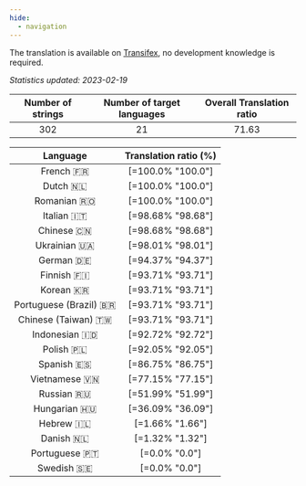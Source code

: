```yaml
---
hide:
  - navigation
---
```


<!--
DO NOT EDIT THIS FILE DIRECTLY.
It is generated automatically by transifex_stats.py in the scripts folder.
-->

The translation is available on [Transifex](https://www.transifex.com/quickosm/gui/), no development
knowledge is required.

*Statistics updated: 2023-02-19*

| Number of strings | Number of target languages | Overall Translation ratio |
|:-:|:-:|:-:|
302|21|71.63

| Language | Translation ratio (%) |
|:-:|:-:|
French 🇫🇷|[=100.0% "100.0"]|
Dutch 🇳🇱|[=100.0% "100.0"]|
Romanian 🇷🇴|[=100.0% "100.0"]|
Italian 🇮🇹|[=98.68% "98.68"]|
Chinese 🇨🇳|[=98.68% "98.68"]|
Ukrainian 🇺🇦|[=98.01% "98.01"]|
German 🇩🇪|[=94.37% "94.37"]|
Finnish 🇫🇮|[=93.71% "93.71"]|
Korean 🇰🇷|[=93.71% "93.71"]|
Portuguese (Brazil) 🇧🇷|[=93.71% "93.71"]|
Chinese (Taiwan) 🇹🇼|[=93.71% "93.71"]|
Indonesian 🇮🇩|[=92.72% "92.72"]|
Polish 🇵🇱|[=92.05% "92.05"]|
Spanish 🇪🇸|[=86.75% "86.75"]|
Vietnamese 🇻🇳|[=77.15% "77.15"]|
Russian 🇷🇺|[=51.99% "51.99"]|
Hungarian 🇭🇺|[=36.09% "36.09"]|
Hebrew 🇮🇱|[=1.66% "1.66"]|
Danish 🇳🇱|[=1.32% "1.32"]|
Portuguese 🇵🇹|[=0.0% "0.0"]|
Swedish 🇸🇪|[=0.0% "0.0"]|

